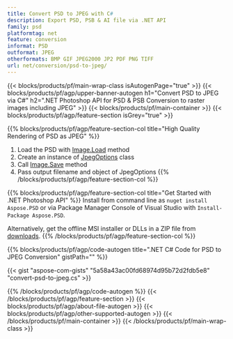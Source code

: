 ```yaml
---
title: Convert PSD to JPEG with C#
description: Export PSD, PSB & AI file via .NET API
family: psd
platformtag: net
feature: conversion
informat: PSD
outformat: JPEG
otherformats: BMP GIF JPEG2000 JP2 PDF PNG TIFF
url: net/conversion/psd-to-jpeg/
---
```


{{< blocks/products/pf/main-wrap-class isAutogenPage="true" >}}
{{< blocks/products/pf/agp/upper-banner-autogen h1="Convert PSD to JPEG via C#" h2=".NET Photoshop API for PSD & PSB Conversion to raster images including JPEG" >}}
{{< blocks/products/pf/main-container >}}
{{< blocks/products/pf/agp/feature-section isGrey="true" >}}

{{% blocks/products/pf/agp/feature-section-col title="High Quality Rendering of PSD as JPEG" %}}
1. Load the PSD with [Image.Load](https://apireference.aspose.com/psd/net/aspose.psd/image/methods/load/index) method
1. Create an instance of [JpegOptions](https://apireference.aspose.com/psd/net/aspose.psd.imageoptions/jpegoptions) class
1. Call [Image.Save](https://apireference.aspose.com/psd/net/aspose.psd/image/methods/save/index) method
1. Pass output filename and object of JpegOptions
{{% /blocks/products/pf/agp/feature-section-col %}}

{{% blocks/products/pf/agp/feature-section-col title="Get Started with .NET Photoshop API" %}}
Install from command line as ```nuget install Aspose.PSD``` or via Package Manager Console of Visual Studio with ```Install-Package Aspose.PSD```.

Alternatively, get the offline MSI installer or DLLs in a ZIP file from [downloads](https://releases.aspose.com/psd/net).
{{% /blocks/products/pf/agp/feature-section-col %}}

{{% blocks/products/pf/agp/code-autogen title=".NET C# Code for PSD to JPEG Conversion" gistPath="" %}}

{{< gist "aspose-com-gists" "5a58a43ac00fd68974d95b72d2fdb5e8" "convert-psd-to-jpeg.cs" >}}

{{% /blocks/products/pf/agp/code-autogen %}}
{{< /blocks/products/pf/agp/feature-section >}}
{{< blocks/products/pf/agp/about-file-autogen >}}
{{< blocks/products/pf/agp/other-supported-autogen >}}
{{< /blocks/products/pf/main-container >}}
{{< /blocks/products/pf/main-wrap-class >}}
